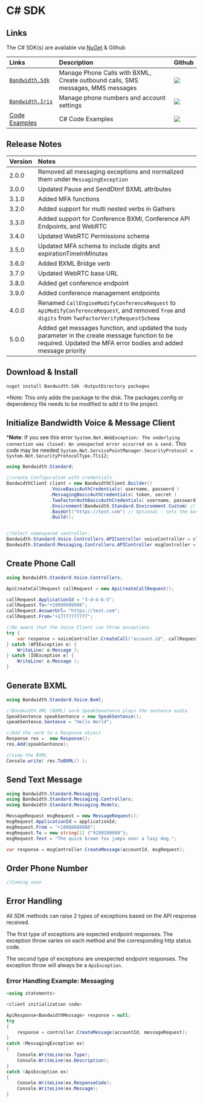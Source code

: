 # C# SDK

## Links

The C# SDK(s) are available via [NuGet](https://www.nuget.org/) & Github

| Links                                                                     | Description                                                                     | Github                                                                                                 |
|:--------------------------------------------------------------------------|:--------------------------------------------------------------------------------|:-------------------------------------------------------------------------------------------------------|
| [`Bandwidth.Sdk`](https://www.nuget.org/packages/Bandwidth.Sdk/)          | Manage Phone Calls with BXML, Create outbound calls, SMS messages, MMS messages | [<img src="https://github.com/favicon.ico">](https://github.com/Bandwidth/csharp-sdk)                  |
| [`Bandwidth.Iris`](https://www.nuget.org/packages/Bandwidth.Iris/)        | Manage phone numbers and account settings                                       | [<img src="https://github.com/favicon.ico">](https://github.com/Bandwidth/csharp-bandwidth-iris)       |
| [Code Examples](https://github.com/Bandwidth/examples/tree/master/csharp) | C# Code Examples                                                                | [<img src="https://github.com/favicon.ico">](https://github.com/Bandwidth/examples/tree/master/csharp) |

## Release Notes

| Version | Notes                                                                           |
|:--------|:--------------------------------------------------------------------------------|
| 2.0.0   | Removed all messaging exceptions and normalized them under `MessagingException` |
| 3.0.0   | Updated Pause and SendDtmf BXML attributes                                      |
| 3.1.0   | Added MFA functions                                                             |
| 3.2.0   | Added support for multi nested verbs in Gathers                                 |
| 3.3.0   | Added support for Conference BXMl, Conference API Endpoints, and WebRTC         |
| 3.4.0   | Updated WebRTC Permissions schema                                               |
| 3.5.0   | Updated MFA schema to include digits and expirationTimeInMinutes                |
| 3.6.0   | Added BXML Bridge verb                                                          |
| 3.7.0   | Updated WebRTC base URL                                                         |
| 3.8.0 | Added get conference endpoint |
| 3.9.0 | Added conference management endpoints |
| 4.0.0 | Renamed `CallEngineModifyConferenceRequest` to `ApiModifyConferenceRequest`, and removed `from` and `digits` from `TwoFactorVerifyRequestSchema` |
| 5.0.0 | Added get messages function, and updated the `body` parameter in the create message function to be required. Updated the MFA error bodies and added message priority |

## Download & Install

```
nuget install Bandwidth.Sdk -OutputDirectory packages
```

*Note:  This only adds the package to the disk.  The packages.config or dependency file needs to be modified to add it to the project.


## Initialize Bandwidth Voice & Message Client

*__Note__:  If you see this error `System.Net.WebException: The underlying connection was closed: An unexpected error occurred on a send.`  This code may be needed `System.Net.ServicePointManager.SecurityProtocol = System.Net.SecurityProtocolType.Tls12;`

```csharp
using Bandwidth.Standard;

//create Configuration with credentials
BandwidthClient client = new BandwidthClient.Builder()
                .VoiceBasicAuthCredentials( username, password )
                .MessagingBasicAuthCredentials( token, secret )
                .TwoFactorAuthBasicAuthCredentials( username, password)
                .Environment(Bandwidth.Standard.Environment.Custom) // Optional - sets the base URL to Custom
                .BaseUrl("https://test.com") // Optional - sets the base URL
                .Build();


//Select namespaced controller.
Bandwidth.Standard.Voice.Controllers.APIController voiceController = client.Voice.APIController;
Bandwidth.Standard.Messaging.Controllers.APIController msgController = client.Messaging.APIController;


```

## Create Phone Call

```csharp
using Bandwidth.Standard.Voice.Controllers;

ApiCreateCallRequest callRequest = new ApiCreateCallRequest();

callRequest.ApplicationId = "3-d-4-b-5";
callRequest.To="+19999999999";
callRequest.AnswerUrl= "https://test.com";
callRequest.From="+17777777777";

//Be aware that the Voice Client can throw exceptions
try {
    var response = voiceController.CreateCall("account.id", callRequest);
} catch (APIException e) {
    WriteLine( e.Message );
} catch (IOException e) {
    WriteLine( e.Message );
}


```

## Generate BXML

```csharp
using Bandwidth.Standard.Voice.Bxml;

//Bandwidth XML (BXML) verb SpeakSenetence plays the sentence audio
SpeakSentence speakSentence = new SpeakSentence();
speakSentence.Sentence = "Hello World";

//Add the verb to a Response object
Response res =  new Response();
res.Add(speakSentence);

//view the BXML
Console.write( res.ToBXML() );

```

## Send Text Message

```csharp
using Bandwidth.Standard.Messaging;
using Bandwidth.Standard.Messaging.Controllers;
using Bandwidth.Standard.Messaging.Models;

MessageRequest msgRequest = new MessageRequest();
msgRequest.ApplicationId = applicationId;
msgRequest.From = "+18888888888";
msgRequest.To = new string[1] {"9199199999"};
msgRequest.Text = "The quick brown fox jumps over a lazy dog.";

var response = msgController.CreateMessage(accountId, msgRequest);
```

## Order Phone Number

```csharp
//Coming soon
```

## Error Handling

All SDK methods can raise 2 types of exceptions based on the API response received.

The first type of exceptions are expected endpoint responses. The exception throw varies on each method and the corresponding http status code.

The second type of exceptions are unexpected endpoint responses. The exception throw will always be a `ApiException`.

### Error Handling Example: Messaging

```csharp
<using statements>

<client initialization code>

ApiResponse<BandwidthMessage> response = null;
try
{
    response = controller.CreateMessage(accountId, messageRequest);
}
catch (MessagingException ex)
{
    Console.WriteLine(ex.Type);
    Console.WriteLine(ex.Description);
}
catch (ApiException ex)
{
    Console.WriteLine(ex.ResponseCode);
    Console.WriteLine(ex.Message);
}
```
